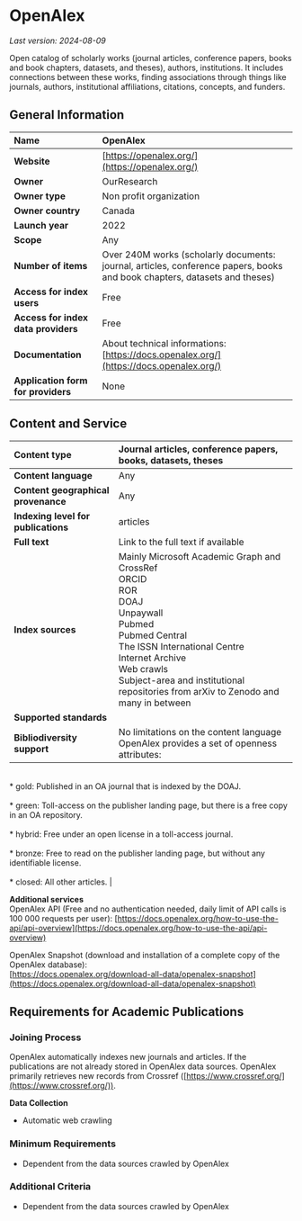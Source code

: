 # OpenAlex

*Last version: 2024-08-09*

Open catalog of scholarly works (journal articles, conference papers, books and book chapters, datasets, and theses), authors, institutions. It includes connections between these works, finding associations through things like journals, authors, institutional affiliations, citations, concepts, and funders. 

## General Information

| Name | OpenAlex |
| :---- | :---- |
| **Website** | [https://openalex.org/](https://openalex.org/) |
| **Owner** | OurResearch |
| **Owner type** | Non profit organization |
| **Owner country** | Canada |
| **Launch year** | 2022 |
| **Scope** | Any |
| **Number of items** | Over 240M works (scholarly documents: journal, articles, conference papers, books and book chapters, datasets and theses) |
| **Access for index users** | Free |
| **Access for index data providers** | Free |
| **Documentation** | About technical informations: [https://docs.openalex.org/](https://docs.openalex.org/)  |
| **Application form for providers** | None |

## Content and Service

| Content type | Journal articles, conference papers, books, datasets, theses |
| :---- | :---- |
| **Content language** | Any |
| **Content geographical provenance** | Any |
| **Indexing level for publications** | articles |
| **Full text** | Link to the full text if available |
| **Index sources** | Mainly Microsoft Academic Graph and CrossRef <br/>ORCID <br/>ROR <br/>DOAJ <br/>Unpaywall <br/>Pubmed <br/>Pubmed Central <br/>The ISSN International Centre <br/>Internet Archive  <br/>Web crawls <br/>Subject-area and institutional repositories from arXiv to Zenodo and many in between |
| **Supported standards** | |
|**Bibliodiversity support** |  No limitations on the content language <br/>OpenAlex provides a set of openness attributes:
<br/>* gold: Published in an OA journal that is indexed by the DOAJ.  
<br/>* green: Toll-access on the publisher landing page, but there is a free copy in an OA repository.  
<br/>* hybrid: Free under an open license in a toll-access journal.  
<br/>* bronze: Free to read on the publisher landing page, but without any identifiable license.  
<br/>* closed: All other articles. |

**Additional services**  
OpenAlex API (Free and no authentication needed, daily limit of API calls is 100 000 requests per user): [https://docs.openalex.org/how-to-use-the-api/api-overview](https://docs.openalex.org/how-to-use-the-api/api-overview) 

OpenAlex Snapshot (download and installation of a complete copy of the OpenAlex database):  
[https://docs.openalex.org/download-all-data/openalex-snapshot](https://docs.openalex.org/download-all-data/openalex-snapshot) 

## Requirements for Academic Publications

### Joining Process

OpenAlex automatically indexes new journals and articles. If the publications are not already stored in OpenAlex data sources. OpenAlex primarily retrieves new records from Crossref ([https://www.crossref.org/](https://www.crossref.org/)).

**Data Collection** 

* Automatic web crawling

### Minimum Requirements

* Dependent from the data sources crawled by OpenAlex

### Additional Criteria

* Dependent from the data sources crawled by OpenAlex

